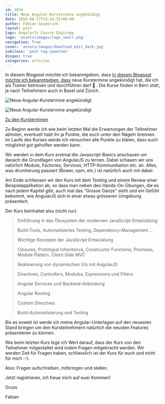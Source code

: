 ```yaml
---
id: 1634
title: Neue Angular-Kurstermine angekündigt
date: 2016-08-17T19:14:52+00:00
author: Fabian Gosebrink
layout: post
tags: AngularJs Course Digicomp 
logo: 'assets/images/logo_small.png'
navigation: True
cover: 'assets/images/download_edit_dark.jpg'
subclass: 'post tag-speeches'
disqus: true
categories: articles
---
```



In diesem Blogpost möchte ich bekanntgeben, dass [In diesem Blogpost möchte ich bekanntgeben, dass](https://www.digicomp.ch/) neue Kurstermine angekündigt hat, die ich als Trainer betreuen und durchführen darf 🙂 . Die Kurse finden in Bern statt, je nach Teilnehmern auch in Basel und Zürich.

![Neue Angular-Kurstermine angekündigt]({{site.baseurl}}assets/articles/2016-08-17/Schrift_farbig.png)

![Neue Angular-Kurstermine angekündigt]({{site.baseurl}}assets/articles/2016-08-17/Angular_With_Digicomp.png)

[Zu den Kursterminen](https://www.digicomp.ch/weiterbildung/softwareentwicklungs-trainings/web-und-mobile-app-entwicklung/webentwicklung/frontend-entwicklung-mit-angularjs)

Zu Beginn werde ich wie beim letzten Mal die Erwartungen der Teilnehmer abholen, eventuell habt ihr ja Punkte, die euch unter den Nägeln brennen. Im Laufe des Kurses werde ich versuchen alle Punkte zu klären, dass euch möglichst gut geholfen werden kann.

Wir werden in dem Kurs erstmal die Javascript-Basics anschauen um danach die Grundlagen von AngularJS zu lernen. Dabei schauen wir uns natürlich Module, Factories, Services, HTTP-Kommunikation etc. an. Alles, was drumherung passiert (Bower, npm, etc.) ist natürlich auch mit dabei.

Am Ende schliessen wir den Kurs mit dem Testing und einem Review einer Beispielapplikation ab, so dass man neben den Hands-On-Übungen, die es nach jedem Kapitel gibt, auch mal das "Grosse Ganze" sieht und ein Gefühl bekommt, wie AngularJS sich in einer etwas grösseren Umgebung präsentiert.

Der Kurs beinhaltet also (nicht nur)

> Einführung in das Ökosystem der modernen JavaScript-Entwicklung
> 
> Build-Tools, Automatisiertes Testing, Dependency-Management …
> 
> Wichtige Konzepte der JavaScript Entwicklung
> 
> Closures, Prototypal Inheritance, Constructor Functions, Promises, Module Pattern, Client-Side MVC
> 
> Realisierung von dynamischen UIs mit AngularJS
> 
> Directives, Controllers, Modules, Expressions und Filters
> 
> Angular Services und Backend-Anbindung
> 
> Angular Routing
> 
> Custom Directives
> 
> Build-Automatisierung und Testing

Bis es soweit ist werde ich meine Angular-Unterlagen auf den neuesten Stand bringen um den Kursteilnehmern natürlich die neusten Features präsentieren zu können.

Wie beim letzten Kurs lege ich Wert darauf, dass der Kurs von den Teilnehmer mitgestaltet wird indem Fragen mitgebracht werden. Wir werden Zeit für Fragen haben, schliesslich ist der Kurs für euch und nicht für mich :-).

Also: Fragen aufschreiben, mitbringen und stellen.

Jetzt registrieren, ich freue mich auf euer Kommen!

Gruss

Fabian
